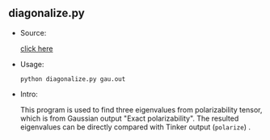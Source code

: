 ## diagonalize.py

* Source: 
	
	[click here](https://github.com/leucinw/ComputTools/tree/master/src/diagonalize.py)

* Usage:
	
	```shell
	python diagonalize.py gau.out
	```
* Intro:

	 This program is used to find three eigenvalues from polarizability tensor, which is from Gaussian output "Exact polarizability". The resulted eigenvalues can be directly compared with Tinker output (`polarize`) .
